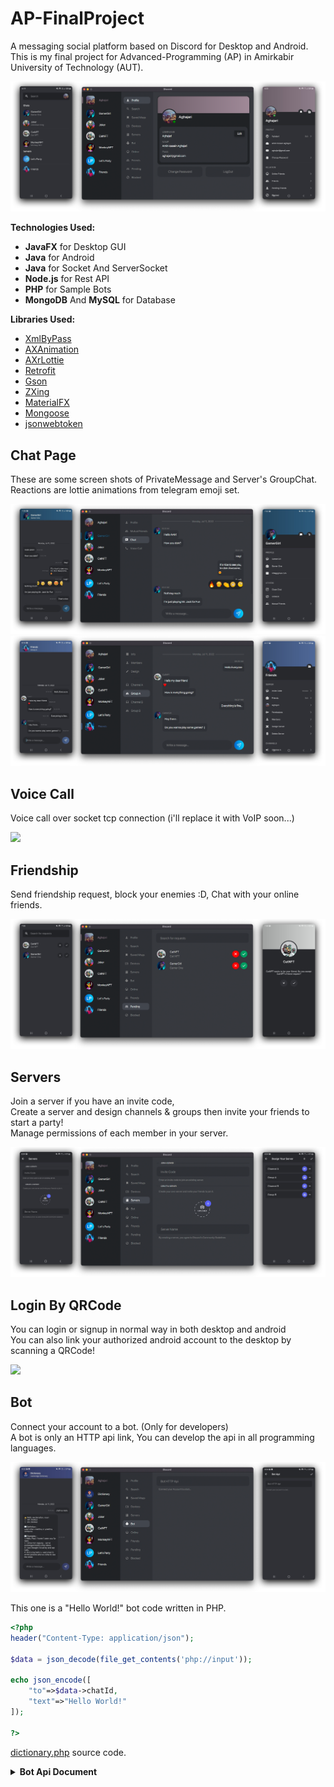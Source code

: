 # AP-FinalProject
 A messaging social platform based on Discord for Desktop and Android.<br>
This is my final project for Advanced-Programming (AP) in Amirkabir University of Technology (AUT).<br>

![](./images/1.png)

**Technologies Used:**<br>
- **JavaFX** for Desktop GUI
- **Java** for Android
- **Java** for Socket And ServerSocket
- **Node.js** for Rest API
- **PHP** for Sample Bots
- **MongoDB** And **MySQL** for Database

**Libraries Used:**<br>
- [XmlByPass](https://github.com/Aghajari/XmlByPass)
- [AXAnimation](https://github.com/Aghajari/AXAnimation)
- [AXrLottie](https://github.com/Aghajari/AXrLottie)
- [Retrofit](https://github.com/square/retrofit)
- [Gson](https://github.com/google/gson)
- [ZXing](https://github.com/zxing/zxing)
- [MaterialFX](https://github.com/palexdev/MaterialFX)
- [Mongoose](https://github.com/Automattic/mongoose)
- [jsonwebtoken](https://github.com/auth0/node-jsonwebtoken)

## Chat Page
These are some screen shots of PrivateMessage and Server's GroupChat.<br>
Reactions are lottie animations from telegram emoji set.

![](./images/2.png)<br>
![](./images/6.png)

## Voice Call
Voice call over socket tcp connection (i'll replace it with VoIP soon...)

![](./images/8.png)

## Friendship
Send friendship request, block your enemies :D, Chat with your online friends.

![](./images/3.png)

## Servers
Join a server if you have an invite code, <br>
Create a server and design channels & groups then invite your friends to start a party!<br>
Manage permissions of each member in your server.

![](./images/4.png)

## Login By QRCode
You can login or signup in normal way in both desktop and android <br>
You can also link your authorized android account to the desktop by scanning a QRCode!

![](./images/5.png)

## Bot
Connect your account to a bot. (Only for developers) <br>
A bot is only an HTTP api link, You can develop the api in all programming languages.

![](./images/7.png)

This one is a "Hello World!" bot code written in PHP.<br>
```PHP
<?php
header("Content-Type: application/json");

$data = json_decode(file_get_contents('php://input'));

echo json_encode([
    "to"=>$data->chatId, 
    "text"=>"Hello World!"
]);

?>
```

[dictionary.php](./Bot/dictionary.php) source code.

<details><summary><b>Bot Api Document</b></summary>
<p>

|Field|Type|Description|
| :---------------- | :----------------: | :---------------- |
| chatId | String | Unique identifier for this chat |
| from | User | Sender of the message |
| to | User | Receiver of the message, if receiver is a user |
| server | Server |  Server details, if receiver is channel of a server |
| channel | Server.Channel | Receiver of the message if is channel of a server |
| isPrivateMessage | Boolean | True, if receiver is a user |
| message | Message | Information about the message |

<b>User</b>
|Field|Type|Description|
| :---------------- | :----------------: | :---------------- |
| avatar | String | User's avatar link |
| username | String | User's user name |
| nickname | String | User's nick name |
| email | String | User's email address |
| isOnline | Boolean | True, if user is online |
 
<b>Server</b>
|Field|Type|Description|
| :---------------- | :----------------: | :---------------- |
| id | String | Server's unique id |
| name | String | Server's name |
| avatar | String | Server's avatar link |
| channels | Array of Server.Channel | List of all channel and groups in this server |
 
<b>Server.Channel</b>
|Field|Type|Description|
| :---------------- | :----------------: | :---------------- |
| id | String | Channel's unique id |
| name | String | Channel's name |
| type | Integer | 0 if is a channel, 1 if is a group |
 
<b>Message</b>
|Field|Type|Description|
| :---------------- | :----------------: | :---------------- |
| text | String | Message's text |
| time | Integer | Date the message was sent in Unix time |
| fromId | String | Id of sender of this message |
| toId | String | Id of receiver of this message |
 
</p></details>
